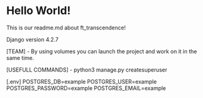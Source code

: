 # Hello World!

This is our readme.md about ft_transcendence!

Django version 4.2.7

[TEAM]
	- By using volumes you can launch the project and work on it in the same time.

[USEFULL COMMANDS]
	- python3 manage.py createsuperuser

[.env]
	POSTGRES_DB=example
	POSTGRES_USER=example
	POSTGRES_PASSWORD=example
	POSTGRES_EMAIL=example
